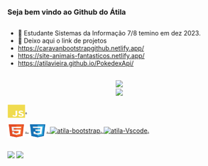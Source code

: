 ### Seja bem vindo ao Github  do Átila <br>
  ##
- 🌱 Estudante Sistemas da Informação 7/8 temino em dez 2023.
- 🔭 Deixo aqui o link de projetos
-   https://caravanbootstrapgithub.netlify.app/
-   https://site-animais-fantasticos.netlify.app/
-   https://atilavieira.github.io/PokedexApi/
 ##
<div align="center">
  <a href="https://github.com/atilavieira">
  <img height="190em" src="https://github-readme-stats.vercel.app/api?username=atilavieira&show_icons=true&theme=cobalt&include_all_commits=true&count_private=true"/><br>
  <img height="190em" src="https://github-readme-stats.vercel.app/api/top-langs/?username=atilavieira&layout=compact&langs_count=7&theme=cobalt"/>
</div>

<div style="display: inline_block"><br>
  <img align="center" alt="David-Js" height="30" width="40" src="https://raw.githubusercontent.com/devicons/devicon/master/icons/javascript/javascript-plain.svg">.
  
  <img align="center" alt="atila-HTML" height="30" width="40" src="https://raw.githubusercontent.com/devicons/devicon/master/icons/html5/html5-original.svg">.
  <img align="center" alt="atila-CSS" height="30" width="40" src="https://raw.githubusercontent.com/devicons/devicon/master/icons/css3/css3-original.svg">.
  <img align="center" alt="atila-bootstrap" height="30" width="40" src="https://cdn.iconscout.com/icon/free/png-256/bootstrap-6-1175203.png" />.
  <img align="center" alt="atila-Vscode" height="30" width="40" src="https://cdn.jsdelivr.net/gh/devicons/devicon/icons/vscode/vscode-original.svg" />.     
 </div>
<br>                                    

<div> 
  <a href="https://www.instagram.com/atilavieiraa/" target="_blank"><img src="https://img.shields.io/badge/-Instagram-%23E4405F?style=for-the-badge&logo=instagram&logoColor=white" target="_blank"></a>  <a href="https://www.linkedin.com/in/%C3%A1tila-vieira-lopes/" target="_blank"><img src="https://img.shields.io/badge/-LinkedIn-%230077B5?style=for-the-badge&logo=linkedin&logoColor=white" target="_blank"></a> 
</div>
